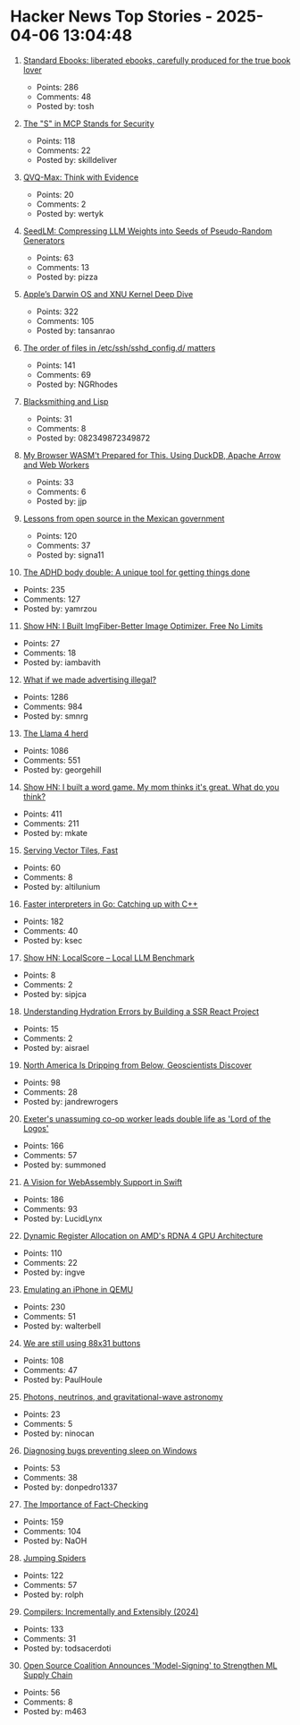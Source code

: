 # Hacker News Top Stories - 2025-04-06 13:04:48

1. [Standard Ebooks: liberated ebooks, carefully produced for the true book lover](https://standardebooks.org)
   - Points: 286
   - Comments: 48
   - Posted by: tosh

2. [The "S" in MCP Stands for Security](https://elenacross7.medium.com/%EF%B8%8F-the-s-in-mcp-stands-for-security-91407b33ed6b)
   - Points: 118
   - Comments: 22
   - Posted by: skilldeliver

3. [QVQ-Max: Think with Evidence](https://qwenlm.github.io/blog/qvq-max-preview/)
   - Points: 20
   - Comments: 2
   - Posted by: wertyk

4. [SeedLM: Compressing LLM Weights into Seeds of Pseudo-Random Generators](https://machinelearning.apple.com/research/seedlm-compressing)
   - Points: 63
   - Comments: 13
   - Posted by: pizza

5. [Apple’s Darwin OS and XNU Kernel Deep Dive](https://tansanrao.com/blog/2025/04/xnu-kernel-and-darwin-evolution-and-architecture/)
   - Points: 322
   - Comments: 105
   - Posted by: tansanrao

6. [The order of files in /etc/ssh/sshd_config.d/ matters](https://utcc.utoronto.ca/~cks/space/blog/sysadmin/OpenSSHConfigOrderMatters)
   - Points: 141
   - Comments: 69
   - Posted by: NGRhodes

7. [Blacksmithing and Lisp](http://funcall.blogspot.com/2025/04/blacksmithing-and-lisp.html)
   - Points: 31
   - Comments: 8
   - Posted by: 082349872349872

8. [My Browser WASM't Prepared for This. Using DuckDB, Apache Arrow and Web Workers](https://motifanalytics.medium.com/my-browser-wasmt-prepared-for-this-using-duckdb-apache-arrow-and-web-workers-in-real-life-e3dd4695623d)
   - Points: 33
   - Comments: 6
   - Posted by: jjp

9. [Lessons from open source in the Mexican government](https://lwn.net/Articles/1013776/)
   - Points: 120
   - Comments: 37
   - Posted by: signa11

10. [The ADHD body double: A unique tool for getting things done](https://add.org/the-body-double/)
   - Points: 235
   - Comments: 127
   - Posted by: yamrzou

11. [Show HN: I Built ImgFiber-Better Image Optimizer. Free No Limits](https://www.imgfiber.com/)
   - Points: 27
   - Comments: 18
   - Posted by: iambavith

12. [What if we made advertising illegal?](https://simone.org/advertising/)
   - Points: 1286
   - Comments: 984
   - Posted by: smnrg

13. [The Llama 4 herd](https://ai.meta.com/blog/llama-4-multimodal-intelligence/)
   - Points: 1086
   - Comments: 551
   - Posted by: georgehill

14. [Show HN: I built a word game. My mom thinks it's great. What do you think?](https://www.whatsit.today/)
   - Points: 411
   - Comments: 211
   - Posted by: mkate

15. [Serving Vector Tiles, Fast](https://spatialists.ch/posts/2025/04-05-serving-vector-tiles-fast/)
   - Points: 60
   - Comments: 8
   - Posted by: altilunium

16. [Faster interpreters in Go: Catching up with C++](https://planetscale.com/blog/faster-interpreters-in-go-catching-up-with-cpp)
   - Points: 182
   - Comments: 40
   - Posted by: ksec

17. [Show HN: LocalScore – Local LLM Benchmark](https://www.localscore.ai/download)
   - Points: 8
   - Comments: 2
   - Posted by: sipjca

18. [Understanding Hydration Errors by Building a SSR React Project](https://www.propelauth.com/post/understanding-hydration-errors)
   - Points: 15
   - Comments: 2
   - Posted by: aisrael

19. [North America Is Dripping from Below, Geoscientists Discover](https://www.jsg.utexas.edu/news/2025/04/north-america-is-dripping-from-below-geoscientists-discover/)
   - Points: 98
   - Comments: 28
   - Posted by: jandrewrogers

20. [Exeter's unassuming co-op worker leads double life as 'Lord of the Logos'](https://www.devonlive.com/whats-on/whats-on-news/exeters-unassuming-co-op-worker-10039941)
   - Points: 166
   - Comments: 57
   - Posted by: summoned

21. [A Vision for WebAssembly Support in Swift](https://forums.swift.org/t/pitch-a-vision-for-webassembly-support-in-swift/79060)
   - Points: 186
   - Comments: 93
   - Posted by: LucidLynx

22. [Dynamic Register Allocation on AMD's RDNA 4 GPU Architecture](https://chipsandcheese.com/p/dynamic-register-allocation-on-amds)
   - Points: 110
   - Comments: 22
   - Posted by: ingve

23. [Emulating an iPhone in QEMU](https://eshard.com/posts/emulating-ios-14-with-qemu)
   - Points: 230
   - Comments: 51
   - Posted by: walterbell

24. [We are still using 88x31 buttons](https://ultrasciencelabs.com/lab-notes/why-we-are-still-using-88x31-buttons)
   - Points: 108
   - Comments: 47
   - Posted by: PaulHoule

25. [Photons, neutrinos, and gravitational-wave astronomy](https://www.as.arizona.edu/~mrenzo/courses/notes-lecture-GWprog.html)
   - Points: 23
   - Comments: 5
   - Posted by: ninocan

26. [Diagnosing bugs preventing sleep on Windows](https://peteronprogramming.wordpress.com/2025/04/02/diagnosing-bugs-preventing-sleep-on-windows/)
   - Points: 53
   - Comments: 38
   - Posted by: donpedro1337

27. [The Importance of Fact-Checking](https://lithub.com/on-the-episode-that-changed-ira-glasss-this-american-life-forever/)
   - Points: 159
   - Comments: 104
   - Posted by: NaOH

28. [Jumping Spiders](https://digital.tnconservationist.org/publication/?i=663361&article_id=3697028&view=articleBrowser)
   - Points: 122
   - Comments: 57
   - Posted by: rolph

29. [Compilers: Incrementally and Extensibly (2024)](https://okmij.org/ftp/tagless-final/Compiler/index.html)
   - Points: 133
   - Comments: 31
   - Posted by: todsacerdoti

30. [Open Source Coalition Announces 'Model-Signing' to Strengthen ML Supply Chain](https://pypi.org/project/model-signing/)
   - Points: 56
   - Comments: 8
   - Posted by: m463

